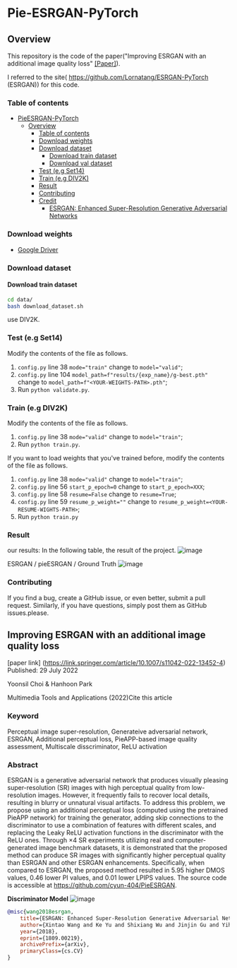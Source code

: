 # Pie-ESRGAN-PyTorch

## Overview
This repository is the code of the paper("Improving ESRGAN with an additional image quality loss" [[Paper]](https://link.springer.com/content/pdf/10.1007/s11042-022-13452-4.pdf)).

I referred to the site( https://github.com/Lornatang/ESRGAN-PyTorch (ESRGAN)) for this code.

### Table of contents

- [PieESRGAN-PyTorch](#pie-esrgan-pytorch)
    - [Overview](#overview)
        - [Table of contents](#table-of-contents)
        - [Download weights](#download-weights)
        - [Download dataset](#download-dataset)
            - [Download train dataset](#download-train-dataset)
            - [Download val dataset](#download-val-dataset)
        - [Test (e.g Set14)](#test-eg-set14)
        - [Train (e.g DIV2K)](#train-eg-div2k)
        - [Result](#result)
        - [Contributing](#contributing)
        - [Credit](#credit)
            - [ESRGAN: Enhanced Super-Resolution Generative Adversarial Networks](#esrgan-enhanced-super-resolution-generative-adversarial-networks)

### Download weights

- [Google Driver](https://drive.google.com/file/d/1SBxMk3ofuA217MaNhN71buf94aMDvH7a/view?usp=sharing)


### Download dataset

#### Download train dataset

```bash
cd data/
bash download_dataset.sh
```
use DIV2K.

### Test (e.g Set14)

Modify the contents of the file as follows.

1. `config.py` line 38 `mode="train"` change to `model="valid"`;
2. `config.py` line 104 `model_path=f"results/{exp_name}/g-best.pth"` change to `model_path=f"<YOUR-WEIGHTS-PATH>.pth"`;
3. Run `python validate.py`.

### Train (e.g DIV2K)

Modify the contents of the file as follows.

1. `config.py` line 38 `mode="valid"` change to `model="train"`;
2. Run `python train.py`.

If you want to load weights that you've trained before, modify the contents of the file as follows.

1. `config.py` line 38 `mode="valid"` change to `model="train"`;
2. `config.py` line 56 `start_p_epoch=0` change to `start_p_epoch=XXX`;
3. `config.py` line 58 `resume=False` change to `resume=True`;
4. `config.py` line 59 `resume_p_weight=""` change to `resume_p_weight=<YOUR-RESUME-WIGHTS-PATH>`;
5. Run `python train.py`

### Result


our results: []()
In the following table, the result of the project.
![image](https://user-images.githubusercontent.com/73474866/155973907-c7575c53-8506-4a03-b065-5d3d7faf5441.png)

 ESRGAN / pieESRGAN / Ground Truth
![image](https://user-images.githubusercontent.com/73474866/156099302-63eaf7c7-7f0b-4b0c-af44-e835d2311767.png)


### Contributing

If you find a bug, create a GitHub issue, or even better, submit a pull request. Similarly, if you have questions,
simply post them as GitHub issues.please.

## Improving ESRGAN with an additional image quality loss
[paper link] (https://link.springer.com/article/10.1007/s11042-022-13452-4)
Published: 29 July 2022

Yoonsil Choi & Hanhoon Park 

Multimedia Tools and Applications (2022)Cite this article

### Keyword 
Perceptual image super-resolution, Generateive adversarial network, ESRGAN, Additional perceptual loss, PieAPP-based image quality assessment, Multiscale disscriminator, ReLU activation

### Abstract
ESRGAN is a generative adversarial network that produces visually pleasing super-resolution (SR) images with high perceptual quality from low-resolution images. However, it frequently fails to recover local details, resulting in blurry or unnatural visual artifacts. To address this problem, we propose using an additional perceptual loss (computed using the pretrained PieAPP network) for training the generator, adding skip connections to the discriminator to use a combination of features with different scales, and replacing the Leaky ReLU activation functions in the discriminator with the ReLU ones. Through ×4 SR experiments utilizing real and computer-generated image benchmark datasets, it is demonstrated that the proposed method can produce SR images with significantly higher perceptual quality than ESRGAN and other ESRGAN enhancements. Specifically, when compared to ESRGAN, the proposed method resulted in 5.95 higher DMOS values, 0.46 lower PI values, and 0.01 lower LPIPS values. The source code is accessible at https://github.com/cyun-404/PieESRGAN.

**Discriminator Model**
![image](https://user-images.githubusercontent.com/73474866/156099711-02198fe2-7be4-4389-a5a3-d26729153c52.png)


```bibtex
@misc{wang2018esrgan,
    title={ESRGAN: Enhanced Super-Resolution Generative Adversarial Networks},
    author={Xintao Wang and Ke Yu and Shixiang Wu and Jinjin Gu and Yihao Liu and Chao Dong and Chen Change Loy and Yu Qiao and Xiaoou Tang},
    year={2018},
    eprint={1809.00219},
    archivePrefix={arXiv},
    primaryClass={cs.CV}
}
```
